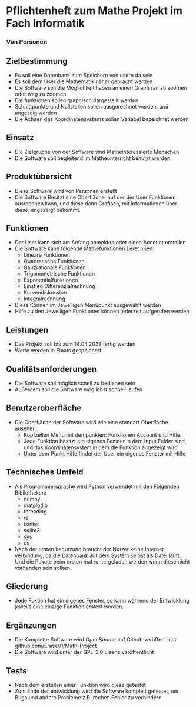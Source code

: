 # Pflichtenheft zum Mathe Projekt im Fach Informatik
### Von Personen

## Zielbestimmung

   - Es soll eine Datenbank zum Speichern von usern da sein
   - Es soll dem User die Mathematik näher gebracht werden
   - Die Software soll die Möglichkeit haben an einen Graph ran zu zoomen oder weg zu zoomen
   - Die funktionen sollen graphisch dargestellt werden
   - Schnittpunkte und Nullstellen sollen ausgerechnet werden, und angezeig werden
   - Die Achsen des Koordinatensystems sollen Variabel bezeichnet werden

## Einsatz

   - Die Zielgruppe von der Software sind Matheinteressierte Menschen
   - Die Software soll begleitend im Matheunterricht benutzt werden

## Produktübersicht

   - Diese Software wird von Personen erstellt
   - Die Software Besitzt eine Oberfläche, auf der der User Funktionen ausrechnen kann, und diese dann Grafisch, mit informationen über diese, angezeigt bekommt.

## Funktionen

   - Der User kann sich am Anfang anmelden oder einen Account erstellen
   - Die Software kann folgende Mathefunktionen berechnen:
       - Lineare Funktionen
       - Quadratische Funktionen
       - Ganzrationale Funktionen
       - Trigonometrische Funktionen
       - Exponentialfunktionen
       - Einstieg Differenzialrechnung
       - Kurvendiskussion
       - Integralrechnung
   - Diese Können im Jeweiligen Menüpunkt ausgewählt werden
   - Hilfe zu den Jeweiligen Funktionen können jederzeit aufgerufen werden

## Leistungen

   - Das Projekt soll bis zum 14.04.2023 fertig werden
   - Werte werden in Floats gespeichert

## Qualitätsanforderungen

   - Die Software soll möglich scnell zu bedienen sein
   - Außerdem soll die Software möglichst schnell laufen

## Benutzeroberfläche

   - Die Oberfläche der Software wird wie eine standart Oberfläche ausehen:
       - Kopfzeilen Menü mit den punkten: Funktionen Account und Hilfe
       - Jede Funktion besitzt ein eigenes Fenster in dem Input Felder sind, und das Koordinatensystem in dem die Funktion angezeigt wird
       - Unter dem Punkt Hilfe findet der User ein eigenes Fenster mit Hilfe

## Technisches Umfeld

   - Als Programmiersprache wird Python verwendet mit den Folgenden Bibilotheken:
       - numpy
       - matplotlib
       - threading
       - re
       - tkinter
       - sqlite3
       - sys
       - os
   - Nach der ersten benutzung braucht der Nutzer keine Internet verbindung, da die Datenbank auf dem System selbst als Datei läuft. Und die Pakete beim ersten mal runtergeladen werden wenn diese nicht vorhanden sein sollten.

## Gliederung

   - Jede Fuktion hat ein eigenes Fenster, so kann während der Entwicklung jeweils eine einzige Funktion erstellt werden.

## Ergänzungen

   - Die Komplette Software wird OpenSource auf Github veröffentlicht: github.com/Erase01/Math-Project
   - Die Software wird unter der GPL_3.0 Lizenz veröffentlicht

## Tests

   - Nach dem erstellen einer Funktion wird diese getestet
   - Zum Ende der entwicklung wird die Software komplett getestet, um Bugs und andere Probleme z.B. rechen Fehler zu verhindern.

